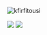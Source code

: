![kfirfitousi](https://user-images.githubusercontent.com/37262772/223705095-e08c2456-9e13-419d-b635-d7d3765d4181.png)

<span>
  <img align="center" src="https://github-readme-stats.vercel.app/api?username=kfirfitousi&show_icons=true&theme=react" />
</span>
<span>
  <img align="center" src="https://github-readme-stats.vercel.app/api/top-langs/?username=kfirfitousi&layout=compact&theme=react" />
</span>
